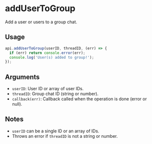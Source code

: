 # addUserToGroup

Add a user or users to a group chat.

## Usage
```js
api.addUserToGroup(userID, threadID, (err) => {
  if (err) return console.error(err);
  console.log('User(s) added to group!');
});
```

## Arguments
- `userID`: User ID or array of user IDs.
- `threadID`: Group chat ID (string or number).
- `callback(err)`: Callback called when the operation is done (error or null).

## Notes
- `userID` can be a single ID or an array of IDs.
- Throws an error if `threadID` is not a string or number.
